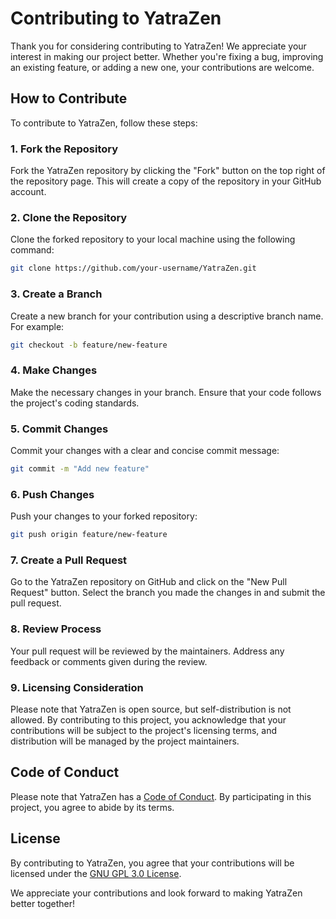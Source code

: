 # Contributing to YatraZen

Thank you for considering contributing to YatraZen! We appreciate your interest in making our project better. Whether you're fixing a bug, improving an existing feature, or adding a new one, your contributions are welcome.

## How to Contribute

To contribute to YatraZen, follow these steps:

### 1. Fork the Repository

Fork the YatraZen repository by clicking the "Fork" button on the top right of the repository page. This will create a copy of the repository in your GitHub account.

### 2. Clone the Repository

Clone the forked repository to your local machine using the following command:

```bash
git clone https://github.com/your-username/YatraZen.git
```

### 3. Create a Branch

Create a new branch for your contribution using a descriptive branch name. For example:

```bash
git checkout -b feature/new-feature
```

### 4. Make Changes

Make the necessary changes in your branch. Ensure that your code follows the project's coding standards.

### 5. Commit Changes

Commit your changes with a clear and concise commit message:

```bash
git commit -m "Add new feature"
```

### 6. Push Changes

Push your changes to your forked repository:

```bash
git push origin feature/new-feature
```

### 7. Create a Pull Request

Go to the YatraZen repository on GitHub and click on the "New Pull Request" button. Select the branch you made the changes in and submit the pull request.

### 8. Review Process

Your pull request will be reviewed by the maintainers. Address any feedback or comments given during the review.

### 9. Licensing Consideration

Please note that YatraZen is open source, but self-distribution is not allowed. By contributing to this project, you acknowledge that your contributions will be subject to the project's licensing terms, and distribution will be managed by the project maintainers.

## Code of Conduct

Please note that YatraZen has a [Code of Conduct](CODE_OF_CONDUCT.md). By participating in this project, you agree to abide by its terms.

## License

By contributing to YatraZen, you agree that your contributions will be licensed under the [GNU GPL 3.0 License](https://github.com/LazyCoder26/v3/blob/main/LICENSE).

We appreciate your contributions and look forward to making YatraZen better together!
